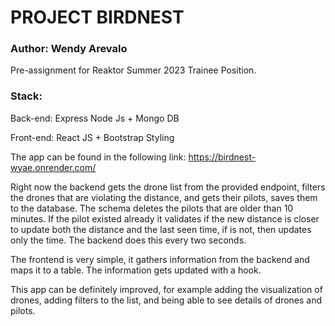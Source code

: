 # PROJECT BIRDNEST
### Author: Wendy Arevalo
Pre-assignment for Reaktor Summer 2023 Trainee Position.

### Stack:
Back-end: Express Node Js + Mongo DB

Front-end: React JS + Bootstrap Styling

The app can be found in the following link:
https://birdnest-wyae.onrender.com/

Right now the backend gets the drone list from the provided endpoint,
filters the drones that are violating the distance, and gets their pilots,
saves them to the database. The schema deletes the pilots that are older than 10 minutes.
If the pilot existed already it validates if the new distance is closer to update both the
distance and the last seen time, if is not, then updates only the time.
The backend does this every two seconds.

The frontend is very simple, it gathers information from the backend and maps it to a table.
The information gets updated with a hook.

This app can be definitely improved, for example adding the visualization of drones, adding filters to the list, 
and being able to see details of drones and pilots.



